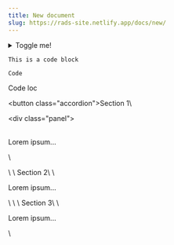```yaml
---
title: New document
slug: https://rads-site.netlify.app/docs/new/
---
```

<details>\
<summary>Toggle me!</summary>\
<div>\
<div>This is the detailed content</div>\
<br/>\
<details>\
<summary>\
Nested toggle! Some surprise inside...\
</summary>\
<div>\
😲😲😲😲😲\
</div>\
</details>\
</div>\
</details>

```asp
This is a code block
```

`Code`

Code loc

<button class="accordion">Section 1</button>\

<div class="panel">\
  <p>Lorem ipsum...</p>\
</div>\
\
<button class="accordion">Section 2</button>\
<div class="panel">\
  <p>Lorem ipsum...</p>\
</div>\
\
<button class="accordion">Section 3</button>\
<div class="panel">\
  <p>Lorem ipsum...</p>\
</div>